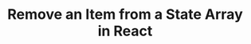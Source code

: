---
title: 'Remove an Item from a State Array in React'
description: 'In this article, we’re going to learn how to easily remove an item from a state array in React.'
link: 'https://codingbeautydev.com/blog/react-remove-item-from-state-array/'
imageURL: 'https://res.cloudinary.com/dc6mrv5cb/image/upload/v1718793648/personal-resources/react/codingbeautydev.com_blog_react-remove-item-from-state-array__am7fya_bsjmgr.webp'
---